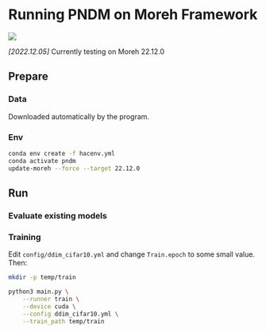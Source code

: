 # Running PNDM on Moreh Framework
![](https://badgen.net/badge/Moreh-HAC/failed/red)

*[2022.12.05]* Currently testing on Moreh 22.12.0

## Prepare

### Data
Downloaded automatically by the program.

### Env
```bash
conda env create -f hacenv.yml
conda activate pndm
update-moreh --force --target 22.12.0
```

## Run

### Evaluate existing models

### Training
Edit `config/ddim_cifar10.yml` and change `Train.epoch` to some small value. Then:
```bash
mkdir -p temp/train

python3 main.py \
    --runner train \
    --device cuda \
    --config ddim_cifar10.yml \
    --train_path temp/train
```
